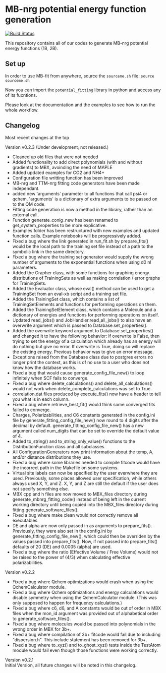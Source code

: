# MB-nrg potential energy function generation

[![Build Status](https://travis-ci.org/paesanilab/potential_fitting.svg?branch=master)](https://travis-ci.org/paesanilab/potential_fitting)

This repository contains all of our codes to generate MB-nrg potential
energy functions (1B, 2B). 

## Set up
In order to use MB-fit from anywhere, source the `sourceme.sh` file:
`source sourceme.sh`

Now you can import the `potential_fitting` library in python and access any of its fucntions.

Please look at the documentation and the examples to see how to run the whole workflow.


## Changelog

Most recent changes at the top

Version v0.2.3 (Under development, not released.)
* Cleaned up old files that were not needed
* Added functionality to add direct polynomials (with and without gradients) to MBX, avoinding the need of MAPLE
* Added updated examples for CO2 and NH4+
* Configuration file writting function has been improved
* MB-nrg and TTM-nrg fitting code generators have been made independant.
* added new 'arguments' parameter to all functions that call psi4 or qchem. 'arguments'
is a dictionary of extra arguments to be passed on to the QM code.
* Fitting code generation is now a method in the library, rather than an external call.
* Function generate_conig_new has been renamed to get_system_properties to be more explicative.
* Examples folder has been restructured with new examples and updated function calls. 
Example notebooks will be progressively added.
* Fixed a bug where the link generated in run_fit.sh by prepare_fits() would be the local path to the
training set file instead of a path to the symbolic link in the same directory.
* Fixed a bug where the training set generator would supply the wrong number of arguments
to the exponential functions when using d0 nl parameters.
* Added the Grapher class, with some functions for graphing energy distributions of TrainingSets
as well as making correlation / error graphs for TrainingSets.
* Added the Evaluator class, whose eval() method can be used to get a TrainingSet from an eval-xb
script and a training set file.
* Added the TrainingSet class, which contains a list of TrainingSetElements and functions
for performing operations on them.
* Added the TrainingSetElement class, which contains a Molecule and a dictionary of energies
and functions for performing operations on itself.
* Updated read_jobs() and JobHandler.read_all_jobs() to also have an overwrite argument
which is passed to Database.set_properties().
* Added the overwrite keyword argument to Database.set_properties() and changed it to
have the following behavior: If overwrite is False, then trying to set the energy
of a calculation which already has an energy will do nothing but give no error. If
overwrite is True, doing so will replace the existing energy. Previous behavior was
to give an error message.
* Exceptions raised from the Database class due to postgres errors no longer print
the context, as this is of no use to a user who does not know how the database works.
* Fixed a bug that would cause generate_config_file_new() to loop infinitely when
SCF fails to converge.
* Fixed a bug where delete_calculations() and delete_all_calculations() would not
work when delete_complete_calculations was set to True.
* correlation.dat files produced by execute_fits() now have a header to tell
you what is in each column.
* Fixed a bug where retrieve_best_fit() would think some converged fits failed
to converge.
* Charges, Polarizabilities, and C6 constants generated in the config.ini file
by generate_fitting_config_file_new() now round to 4 digits after the decimal
by default. generate_fitting_config_file_new() has a new argument called num_digits
that can be set to override the default value of 4.
* Added to_string() and to_string_only_value() functions to the DistributionFunction
class and all subclasses.
* All ConfigurationGenerators now print information about the temp, A, and/or
distance distributions they use.
* Fixed a bug where some libraries needed to compile fitcode would have
the incorrect path in the Makefile on some systems.
* Virtual site labels can now be specified by the user everwhere they are used.
Previously, some places allowed user specification, while others always used
X, Y, and Z. X, Y, and Z are still the default if the user does not specify something
else.
* MBX cpp and h files are now moved to MBX_files directory during generate_mbnrg_fitting_code()
instead of being left in the current working directory until being copied into the MBX_files
directory during fitting.generate_software_files().
* Fixed a bug where make clean would not correctly remove all executables.
* DE and alpha are now only passed in as arguments to prepare_fits(). Previously,
they were also set in the config.ini by generate_fitting_config_file_new(), which
could then be overriden by the values passed into prepare_fits(). Now, if not
passed into prepare_fits() defaults of 20 (DE) and 0.0005 (alpha) are used.
* Fixed a bug where the ratio (Effective Volume / Free Volume) would not be
raised to the power of (4/3) when calculating effective polarizabilities.

Version v0.2.2
* Fixed a bug where Qchem optimizations would crash when using the
QchemCalculator module.
* Fixed a bug where Qchem optimizations and energy calculations would disable
symmetry when using the QchemCalculator module. (This was only supposed
to happen for frequency calculations.)
* Fixed a bug where c6, d6, and A constants would be out of order in
MBX files when the mon_id argument was provided out of alphabetical order
to generate_software_files().
* Fixed a bug where molecules would be passed into polynomials in the wrong
order in MBX for 3b+.
* Fixed a bug where compilation of 3b+ fitcode would fail due to including
"dispersion.h". This include statement has been removed for 3b+.
* Fixed a bug where to_xyz() and to_ghost_xyz() tests inside the TestAtom
module would fail even though those functions were working correctly.

Version v0.2.1
<br> Initial Version, all future changes will be noted in this changelog.
